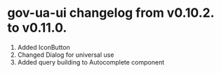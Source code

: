 # gov-ua-ui changelog from v0.10.2. to v0.11.0.

1. Added IconButton
2. Changed Dialog for universal use
3. Added query building to Autocomplete component


